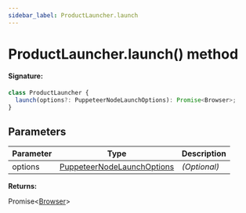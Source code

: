 ```yaml
---
sidebar_label: ProductLauncher.launch
---
```


# ProductLauncher.launch() method

#### Signature:

```typescript
class ProductLauncher {
  launch(options?: PuppeteerNodeLaunchOptions): Promise<Browser>;
}
```

## Parameters

| Parameter | Type                                                                    | Description  |
| --------- | ----------------------------------------------------------------------- | ------------ |
| options   | [PuppeteerNodeLaunchOptions](./puppeteer.puppeteernodelaunchoptions.md) | _(Optional)_ |

**Returns:**

Promise&lt;[Browser](./puppeteer.browser.md)&gt;
